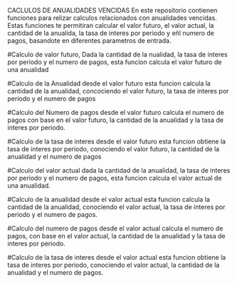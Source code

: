 CACLULOS DE ANUALIDADES VENCIDAS 
En este repositorio contienen funciones para relizar calculos relacionados con anualidades vencidas. Estas funciones te permitiran calcular el valor futuro, el valor actual, la cantidad de la anualida, la tasa de interes por periodo y eñl numero de pagos, basandote en diferentes parametros de entrada.

#Calculo de valor futuro, Dada la cantidad de la nualidad, la tasa de interes por periodo y el numero de pagos, esta funcion calcula el valor futuro de una anualidad

#Calculo de la Anualidad desde el valor futuro
esta funcion calcula la cantidad de la anualidad, concociendo el valor futuro, la tasa de interes por periodo y el numero de pagos

#Calculo del Numero de pagos desde el valor futuro
calcula el numero de pagos con base en el valor futuro, la cantidad de la anualidad y la tasa de interes por periodo.

#Calculo de la tasa de interes desde el valor futuro
esta funcion obtiene la tasa de interes por periodo, conociendo el valor futuro, la cantidad de la anualidad y el numero de pagos 

#Calculo del valor actual
dada la cantidad de la anualidad, la tasa de interes por periodo y el numero de pagos, esta funcion calcula el valor actual de una anualidad.

#Calculo de la anualidad desde el valor actual
esta funcion calcula la cantidad de la anualidad, conociendo el valor actual, la tasa de interes por periodo y el numero de pagos.

#Calculo del numero de pagos desde el valor actual
calcula el numero de pagos, con base en el valor actual, la cantidad de la anualidad y la tasa de interes por periodo.

#Calculo de la tasa de interes desde el valor actual
esta funcion obtiene la tasa de interes por periodo, conociendo el valor actual, la cantidad de la anualidad y el numero de pagos.
